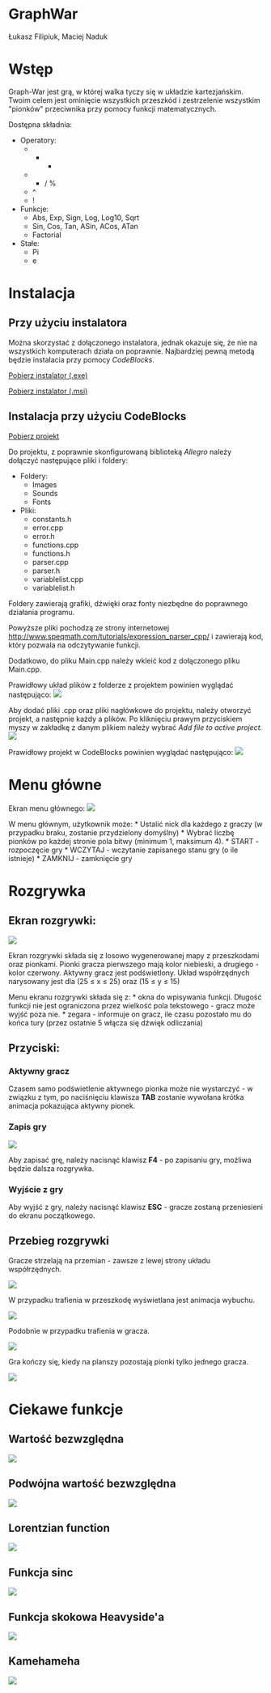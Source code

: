 GraphWar
================
Łukasz Filipiuk, Maciej Naduk

Wstęp
=====

Graph-War jest grą, w której walka tyczy się w układzie kartezjańskim. Twoim celem jest ominięcie wszystkich przeszkód i zestrzelenie wszystkim "pionków" przeciwnika przy pomocy funkcji matematycznych.

Dostępna składnia:

-   Operatory:
    -   + -
    -   * / %
    -   ^
    -   !
-   Funkcje:
    -   Abs, Exp, Sign, Log, Log10, Sqrt
    -   Sin, Cos, Tan, ASin, ACos, ATan
    -   Factorial
-   Stałe:
    -   Pi
    -   e

Instalacja
==========

Przy użyciu instalatora
-----------------------

Można skorzystać z dołączonego instalatora, jednak okazuje się, że nie na wszystkich komputerach działa on poprawnie. Najbardziej pewną metodą będzie instalacia przy pomocy *CodeBlocks*.

<a href="https://1drv.ms/u/s!AoVZ4kCCppbc8iJe7g4u25rprlQd">Pobierz instalator (.exe)</a>

<a href="https://1drv.ms/u/s!AoVZ4kCCppbc8iH0U5gLIpyqc6UD">Pobierz instalator (.msi)</a>

Instalacja przy użyciu CodeBlocks
---------------------------------

<a href="https://1drv.ms/f/s!AoVZ4kCCppbc8TogXcf14kfjJEDR">Pobierz projekt</a>

Do projektu, z poprawnie skonfigurowaną biblioteką *Allegro* należy dołączyć następujące pliki i foldery:

-   Foldery:
    -   Images
    -   Sounds
    -   Fonts
-   Pliki:
    -   constants.h
    -   error.cpp
    -   error.h
    -   functions.cpp
    -   functions.h
    -   parser.cpp
    -   parser.h
    -   variablelist.cpp
    -   variablelist.h

Foldery zawierają grafiki, dźwięki oraz fonty niezbędne do poprawnego działania programu.

Powyższe pliki pochodzą ze strony internetowej <http://www.speqmath.com/tutorials/expression_parser_cpp/> i zawierają kod, który pozwala na odczytywanie funkcji.

Dodatkowo, do pliku Main.cpp należy wkleić kod z dołączonego pliku Main.cpp.

Prawidłowy układ plików z folderze z projektem powinien wyglądać następująco: <img src="http://puu.sh/pyCN6/105e52792c.png">

Aby dodać pliki .cpp oraz pliki nagłówkowe do projektu, należy otworzyć projekt, a następnie każdy a plików. Po kliknięciu prawym przyciskiem myszy w zakładkę z danym plikiem należy wybrać *Add file to active project.* <img src="http://puu.sh/pyD72/c4cccb285a.png">

Prawidłowy projekt w CodeBlocks powinien wyglądać następująco: <img src="http://puu.sh/pyCSU/6b3a44d07a.png">

Menu główne
===========

Ekran menu głównego: <img src="http://puu.sh/pyDCH/0181170e3d.png">

W menu głównym, użytkownik może: \* Ustalić nick dla każdego z graczy (w przypadku braku, zostanie przydzielony domyślny) \* Wybrać liczbę pionków po każdej stronie pola bitwy (minimum 1, maksimum 4). \* START - rozpoczęcie gry \* WCZYTAJ - wczytanie zapisanego stanu gry (o ile istnieje) \* ZAMKNIJ - zamknięcie gry

Rozgrywka
=========

Ekran rozgrywki:
----------------

<img src="http://puu.sh/pyEcm/3cb46cd73d.png">

Ekran rozgrywki składa się z losowo wygenerowanej mapy z przeszkodami oraz pionkami. Pionki gracza pierwszego mają kolor niebieski, a drugiego - kolor czerwony. Aktywny gracz jest podświetlony. Układ współrzędnych narysowany jest dla (25 ≤ x ≤ 25) oraz (15 ≤ y ≤ 15)

Menu ekranu rozgrywki składa się z: \* okna do wpisywania funkcji. Długość funkcji nie jest ograniczona przez wielkość pola tekstowego - gracz może wyjść poza nie. \* zegara - informuje on gracz, ile czasu pozostało mu do końca tury (przez ostatnie 5 włącza się dźwięk odliczania)

Przyciski:
----------

### Aktywny gracz

Czasem samo podświetlenie aktywnego pionka może nie wystarczyć - w związku z tym, po naciśnięciu klawisza **TAB** zostanie wywołana krótka animacja pokazująca aktywny pionek.

### Zapis gry

<img src="http://puu.sh/pyEe8/bc361edcf2.png">

Aby zapisać grę, należy nacisnąć klawisz **F4** - po zapisaniu gry, możliwa będzie dalsza rozgrywka.

### Wyjście z gry

Aby wyjść z gry, należy nacisnąć klawisz **ESC** - gracze zostaną przeniesieni do ekranu początkowego.

Przebieg rozgrywki
------------------

Gracze strzelają na przemian - zawsze z lewej strony układu współrzędnych.

<img src="http://puu.sh/pyFhd/fc8302744a.png">

W przypadku trafienia w przeszkodę wyświetlana jest animacja wybuchu.

<img src="http://puu.sh/pyFos/8a6b1ece38.png">

Podobnie w przypadku trafienia w gracza.

<img src="http://puu.sh/pyFtU/ab0d405bf9.png">

Gra kończy się, kiedy na planszy pozostają pionki tylko jednego gracza.

<img src="http://puu.sh/pyFw8/ec257863a6.png">

Ciekawe funkcje
===============

Wartość bezwzględna
-------------------

<img src="http://puu.sh/pyGmy/45c6c7e3de.png">

Podwójna wartość bezwzględna
----------------------------

<img src="http://puu.sh/pyGMx/4b57918a89.png">

Lorentzian function
-------------------

<img src="http://puu.sh/pyHiz/b8ae37ea24.png">

Funkcja sinc
------------

<img src="http://puu.sh/pyHZC/dd125d5ec6.png">

Funkcja skokowa Heavyside'a
---------------------------

<img src="http://puu.sh/pyIOg/f53ee72e48.png">

Kamehameha
----------

<img src="http://puu.sh/pyK1E/34061e1f7f.png">
